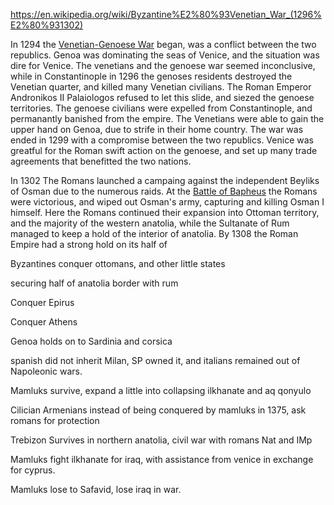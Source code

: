 https://en.wikipedia.org/wiki/Byzantine%E2%80%93Venetian_War_(1296%E2%80%931302)

In 1294 the [Venetian-Genoese War](https://en.wikipedia.org/wiki/Venetian%E2%80%93Genoese_Wars) began, was a conflict between the two republics. Genoa was dominating the seas of Venice, and the situation was dire for Venice. The venetians and the genoese war seemed inconclusive, while in Constantinople in 1296 the genoses residents destroyed the Venetian quarter, and killed many Venetian civilians. The Roman Emperor Andronikos II Palaiologos refused to let this slide, and siezed the genoese territories. The genoese civilians were expelled from Constantinople, and permanantly banished from the empire. The Venetians were able to gain the upper hand on Genoa, due to strife in their home country. The war was ended in 1299 with a compromise between the two republics. Venice was greatful for the Roman swift action on the genoese, and set up many trade agreements that benefitted the two nations. 

In 1302 The Romans launched a campaing against the independent Beyliks of Osman due to the numerous raids. At the [Battle of Bapheus](https://en.wikipedia.org/wiki/Battle_of_Bapheus) the Romans were victorious, and wiped out Osman's army, capturing and killing Osman I himself. Here the Romans continued their expansion into Ottoman territory, and the majority of the western anatolia, while the Sultanate of Rum managed to keep a hold of the interior of anatolia. By 1308 the Roman Empire had a strong hold on its half of


Byzantines conquer ottomans, and other little states

securing half of anatolia border with rum

Conquer Epirus

Conquer Athens

Genoa holds on to Sardinia and corsica

spanish did not inherit Milan, SP owned it, and italians remained out of Napoleonic wars.

Mamluks survive, expand a little into collapsing ilkhanate and aq qonyulo 

Cilician Armenians instead of being conquered by mamluks in 1375, ask romans for protection

Trebizon Survives in northern anatolia, civil war with romans Nat and IMp

Mamluks fight ilkhanate for iraq, with assistance from venice in exchange for cyprus.

Mamluks lose to Safavid, lose iraq in war.

